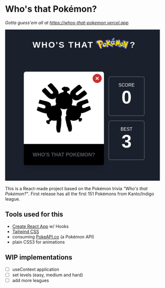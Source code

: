 # **Who's that Pokémon?**
*Gotta guess'em all at https://whos-that-pokemon.vercel.app*

![whos-that-pokemon-screenshot](screenshot.png)

This is a React-made project based on the Pokémon trivia *"Who's that Pokémon?"*. First release has all the first 151 Pokémons from Kanto/Indigo league. 

## **Tools used for this**
- [Create React App](https://github.com/facebook/create-react-app) w/ Hooks
- [Tailwind CSS](https://github.com/tailwindlabs/tailwindcss)
- consuming [PokeAPI.co](https://github.com/PokeAPI/pokeapi) (a Pokémon API)
- plain CSS3 for animations

## **WIP implementations**

- [ ] useContext application
- [ ] set levels (easy, medium and hard)
- [ ] add more leagues